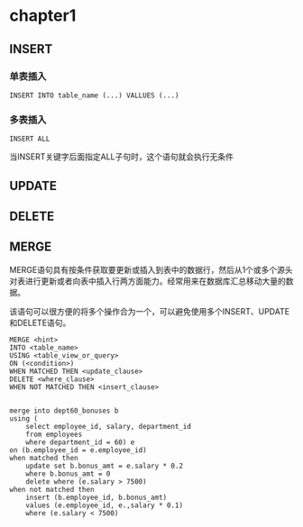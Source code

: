 # chapter1

## INSERT

### 单表插入

	INSERT INTO table_name (...) VALLUES (...)

### 多表插入

	INSERT ALL 

当INSERT关键字后面指定ALL子句时，这个语句就会执行无条件

## UPDATE

## DELETE

## MERGE

MERGE语句具有按条件获取要更新或插入到表中的数据行，然后从1个或多个源头对表进行更新或者向表中插入行两方面能力。经常用来在数据库汇总移动大量的数据。

该语句可以很方便的将多个操作合为一个，可以避免使用多个INSERT、UPDATE和DELETE语句。

	MERGE <hint>
	INTO <table_name>
	USING <table_view_or_query>
	ON (<condition>)
	WHEN MATCHED THEN <update_clause>
	DELETE <where_clause>
	WHEN NOT MATCHED THEN <insert_clause>


	merge into dept60_bonuses b
	using (
		select employee_id, salary, department_id
		from employees
		where department_id = 60) e
	on (b.employee_id = e.employee_id)
	when matched then
		update set b.bonus_amt = e.salary * 0.2
		where b.bonus_amt = 0
		delete where (e.salary > 7500)
	when not matched then
		insert (b.employee_id, b.bonus_amt)
		values (e.employee_id, e.,salary * 0.1)
		where (e.salary < 7500)


		